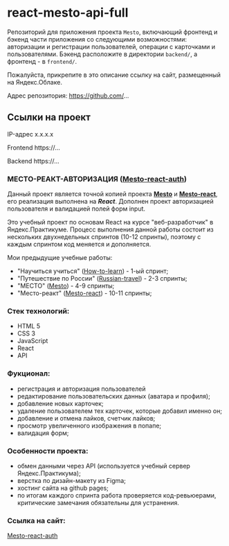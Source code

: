 # react-mesto-api-full

Репозиторий для приложения проекта `Mesto`, включающий фронтенд и бэкенд части приложения со следующими возможностями: авторизации и регистрации пользователей, операции с карточками и пользователями. Бэкенд расположите в директории `backend/`, а фронтенд - в `frontend/`.

Пожалуйста, прикрепите в это описание ссылку на сайт, размещенный на Яндекс.Облаке.

Адрес репозитория: https://github.com/...

## Ссылки на проект

IP-адрес x.x.x.x

Frontend https://...

Backend https://...

### MЕСТО-РЕАКТ-АВТОРИЗАЦИЯ ([Mesto-react-auth](https://krylatka2022.github.io/react-mesto-auth/))

Данный проект является точной копией проекта **[Mesto](https://krylatka2022.github.io/Mesto/)** и **[Mesto-react](https://krylatka2022.github.io/Mesto-react/)**, его реализация выполнена на **_React_**. Дополнен проект авторизацией пользователя и валидацией полей форм input.

Это учебный проект по основам React на курсе "веб-разработчик" в Яндекс.Практикуме. Процесс выполнения данной работы состоит из нескольких двухнедельных спринтов (10-12 спринты), поэтому с каждым спринтом код меняется и дополняется.

Мои предыдущие учебные работы:

- "Научиться учиться" ([How-to-learn](https://krylatka2022.github.io/How-to-learn/)) - 1-ый спринт;
- "Путешествие по России" ([Russian-travel](https://krylatka2022.github.io/Russian-travel/)) - 2-3 спринты;
- "МЕСТО" ([Mesto](https://krylatka2022.github.io/Mesto/)) - 4-9 спринты;
- "Mесто-реакт" ([Mesto-react](https://krylatka2022.github.io/Mesto-react/)) - 10-11 спринты;

### Стек технологий:

- HTML 5
- CSS 3
- JavaScript
- React
- API

### Фукционал:

- регистрация и авторизация пользователей
- редактирование пользовательских данных (аватара и профиля);
- добавление новых карточек;
- удаление пользователем тех карточек, которые добавил именно он;
- добавление и отмена лайков, счетчик лайков;
- просмотр увеличенного изображения в попапе;
- валидация форм;

### Особенности проекта:

- обмен данными через API (используется учебный сервер Яндекс.Практикума);
- верстка по дизайн-макету из Figma;
- хостинг сайта на github pages;
- по итогам каждого спринта работа проверяется код-ревьюерами, критические замечания обязательны для устранения.

### Ссылка на сайт:

[Mesto-react-auth](https://krylatka2022.github.io/react-mesto-auth/)
